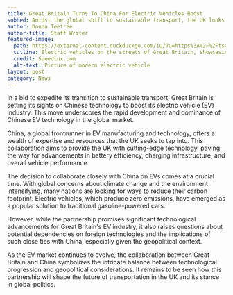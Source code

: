 ```yaml
---
title: Great Britain Turns To China For Electric Vehicles Boost
subhed: Amidst the global shift to sustainable transport, the UK looks towards Chinese technology for an EV boost.
author: Donna Teetree
author-title: Staff Writer
featured-image: 
  path: https://external-content.duckduckgo.com/iu/?u=https%3A%2F%2Ftse2.mm.bing.net%2Fth%3Fid%3DOIP.g5Lp5SXuRyWkMGu91SXuMgHaE8%26pid%3DApi&f=1&ipt=c1d3c532f9d68118465e10bf7cf7ac7f91954a20071526e6d3e0089e9c56e478&ipo=images
  cutline: Electric vehicles on the streets of Great Britain, showcasing a pivot towards Chinese technology.
  credit: Speedlux.com
  alt-text: Picture of modern electric vehicle
layout: post
category: News
---
```


In a bid to expedite its transition to sustainable transport, Great Britain is setting its sights on Chinese technology to boost its electric vehicle (EV) industry. This move underscores the rapid development and dominance of Chinese EV technology in the global market.

China, a global frontrunner in EV manufacturing and technology, offers a wealth of expertise and resources that the UK seeks to tap into. This collaboration aims to provide the UK with cutting-edge technology, paving the way for advancements in battery efficiency, charging infrastructure, and overall vehicle performance.

The decision to collaborate closely with China on EVs comes at a crucial time. With global concerns about climate change and the environment intensifying, many nations are looking for ways to reduce their carbon footprint. Electric vehicles, which produce zero emissions, have emerged as a popular solution to traditional gasoline-powered cars.

However, while the partnership promises significant technological advancements for Great Britain's EV industry, it also raises questions about potential dependencies on foreign technologies and the implications of such close ties with China, especially given the geopolitical context.

As the EV market continues to evolve, the collaboration between Great Britain and China symbolizes the intricate balance between technological progression and geopolitical considerations. It remains to be seen how this partnership will shape the future of transportation in the UK and its stance in global politics.
